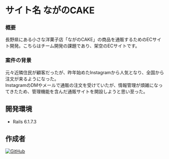 # サイト名 ながのCAKE

### 概要
長野県にある小さな洋菓子店「ながのCAKE」の商品を通販するためのECサイト開発。こちらはチーム開発の課題であり、架空のECサイトです。

### 案件の背景
元々近隣住民が顧客だったが、昨年始めたInstagramから人気となり、全国から注文が来るようになった。<br>
InstagramのDMやメールで通販の注文を受けていたが、情報管理が煩雑になってきたため、管理機能を含んだ通販サイトを開設しようと思い至った。

## 開発環境
- Rails 6.1.7.3

## 作成者
[![GitHub](https://img.shields.io/badge/Created%20by-yusukeee811-blue?logo=github)](https://github.com/yusukeee811)